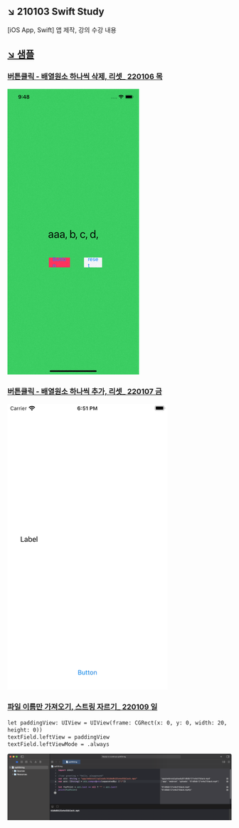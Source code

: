 ## ↘️ 210103 Swift Study
[iOS App, Swift] 앱 제작, 강의 수강 내용



## [↘️ 샘플](https://github.com/jhy0409/210103-Swift-Study/tree/main/Sample%20mine)
### [버튼클릭 - 배열원소 하나씩 삭제, 리셋_ 220106 목](https://github.com/jhy0409/210103-Swift-Study/tree/main/Sample%20mine/%E1%84%87%E1%85%A5%E1%84%90%E1%85%B3%E1%86%AB%E1%84%8F%E1%85%B3%E1%86%AF%E1%84%85%E1%85%B5%E1%86%A8%20-%20%E1%84%87%E1%85%A2%E1%84%8B%E1%85%A7%E1%86%AF%E1%84%8B%E1%85%AF%E1%86%AB%E1%84%89%E1%85%A9%20%E1%84%92%E1%85%A1%E1%84%82%E1%85%A1%E1%84%8A%E1%85%B5%E1%86%A8%20%E1%84%89%E1%85%A1%E1%86%A8%E1%84%8C%E1%85%A6%2C%20%E1%84%85%E1%85%B5%E1%84%89%E1%85%A6%E1%86%BA_%20220106%20%E1%84%86%E1%85%A9%E1%86%A8)
![버튼클릭 - 배열원소 하나씩 삭제, 리셋_ 220106 목](https://github.com/jhy0409/210103-Swift-Study/blob/main/Sample%20mine/%E1%84%87%E1%85%A5%E1%84%90%E1%85%B3%E1%86%AB%E1%84%8F%E1%85%B3%E1%86%AF%E1%84%85%E1%85%B5%E1%86%A8%20-%20%E1%84%87%E1%85%A2%E1%84%8B%E1%85%A7%E1%86%AF%E1%84%8B%E1%85%AF%E1%86%AB%E1%84%89%E1%85%A9%20%E1%84%92%E1%85%A1%E1%84%82%E1%85%A1%E1%84%8A%E1%85%B5%E1%86%A8%20%E1%84%89%E1%85%A1%E1%86%A8%E1%84%8C%E1%85%A6,%20%E1%84%85%E1%85%B5%E1%84%89%E1%85%A6%E1%86%BA_%20220106%20%E1%84%86%E1%85%A9%E1%86%A8/%E1%84%87%E1%85%A5%E1%84%90%E1%85%B3%E1%86%AB%E1%84%8F%E1%85%B3%E1%86%AF%E1%84%85%E1%85%B5%E1%86%A8%20-%20%E1%84%87%E1%85%A2%E1%84%8B%E1%85%A7%E1%86%AF%E1%84%8B%E1%85%AF%E1%86%AB%E1%84%89%E1%85%A9%20%E1%84%92%E1%85%A1%E1%84%82%E1%85%A1%E1%84%8A%E1%85%B5%E1%86%A8%20%E1%84%89%E1%85%A1%E1%86%A8%E1%84%8C%E1%85%A6,%20%E1%84%85%E1%85%B5%E1%84%89%E1%85%A6%E1%86%BA_%20220106%20%E1%84%86%E1%85%A9%E1%86%A8.gif?raw=true)

### [버튼클릭 - 배열원소 하나씩 추가, 리셋_ 220107 금](https://github.com/jhy0409/210103-Swift-Study/tree/main/Sample%20mine/%E1%84%87%E1%85%A5%E1%84%90%E1%85%B3%E1%86%AB%E1%84%8F%E1%85%B3%E1%86%AF%E1%84%85%E1%85%B5%E1%86%A8%20-%20%E1%84%87%E1%85%A2%E1%84%8B%E1%85%A7%E1%86%AF%E1%84%8B%E1%85%AF%E1%86%AB%E1%84%89%E1%85%A9%20%E1%84%92%E1%85%A1%E1%84%82%E1%85%A1%E1%84%8A%E1%85%B5%E1%86%A8%20%E1%84%8E%E1%85%AE%E1%84%80%E1%85%A1_%20220107%20%E1%84%80%E1%85%B3%E1%86%B7)
![버튼클릭 - 배열원소 하나씩 추가, 리셋_ 220107 금](https://github.com/jhy0409/210103-Swift-Study/blob/main/Sample%20mine/%E1%84%87%E1%85%A5%E1%84%90%E1%85%B3%E1%86%AB%E1%84%8F%E1%85%B3%E1%86%AF%E1%84%85%E1%85%B5%E1%86%A8%20-%20%E1%84%87%E1%85%A2%E1%84%8B%E1%85%A7%E1%86%AF%E1%84%8B%E1%85%AF%E1%86%AB%E1%84%89%E1%85%A9%20%E1%84%92%E1%85%A1%E1%84%82%E1%85%A1%E1%84%8A%E1%85%B5%E1%86%A8%20%E1%84%8E%E1%85%AE%E1%84%80%E1%85%A1_%20220107%20%E1%84%80%E1%85%B3%E1%86%B7/preview_%20arrayAdd.gif?raw=true)

### [파일 이름만 가져오기, 스트링 자르기_ 220109 일](https://github.com/jhy0409/210103-Swift-Study/tree/main/Sample%20mine/%ED%8C%8C%EC%9D%BC%20%EC%9D%B4%EB%A6%84%EB%A7%8C%20%EA%B0%80%EC%A0%B8%EC%98%A4%EA%B8%B0%2C%20%EC%8A%A4%ED%8A%B8%EB%A7%81%20%EC%9E%90%EB%A5%B4%EA%B8%B0_%20220109%20%EC%9D%BC)
```
let paddingView: UIView = UIView(frame: CGRect(x: 0, y: 0, width: 20, height: 0))
textField.leftView = paddingView
textField.leftViewMode = .always
```
![파일 이름만 가져오기, 스트링 자르기_ 220109 일](https://github.com/jhy0409/210103-Swift-Study/blob/main/Sample%20mine/%ED%8C%8C%EC%9D%BC%20%EC%9D%B4%EB%A6%84%EB%A7%8C%20%EA%B0%80%EC%A0%B8%EC%98%A4%EA%B8%B0,%20%EC%8A%A4%ED%8A%B8%EB%A7%81%20%EC%9E%90%EB%A5%B4%EA%B8%B0_%20220109%20%EC%9D%BC/%E1%84%91%E1%85%A1%E1%84%8B%E1%85%B5%E1%86%AF%20%E1%84%8B%E1%85%B5%E1%84%85%E1%85%B3%E1%86%B7%E1%84%86%E1%85%A1%E1%86%AB%20%E1%84%80%E1%85%A1%E1%84%8C%E1%85%A7%E1%84%8B%E1%85%A9%E1%84%80%E1%85%B5,%20%E1%84%89%E1%85%B3%E1%84%90%E1%85%B3%E1%84%85%E1%85%B5%E1%86%BC%20%E1%84%8C%E1%85%A1%E1%84%85%E1%85%B3%E1%84%80%E1%85%B5_%20220109%20%E1%84%8B%E1%85%B5%E1%86%AF.png?raw=true)
